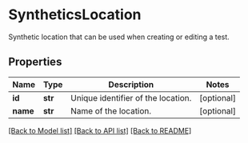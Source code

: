 # SyntheticsLocation

Synthetic location that can be used when creating or editing a test.

## Properties

| Name     | Type    | Description                        | Notes      |
| -------- | ------- | ---------------------------------- | ---------- |
| **id**   | **str** | Unique identifier of the location. | [optional] |
| **name** | **str** | Name of the location.              | [optional] |

[[Back to Model list]](README.md#documentation-for-models) [[Back to API list]](README.md#documentation-for-api-endpoints) [[Back to README]](README.md)
